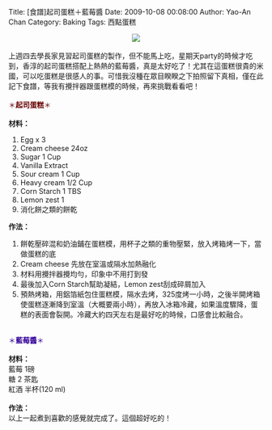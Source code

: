 Title: [食譜]起司蛋糕＋藍莓醬
Date: 2009-10-08 00:08:00
Author: Yao-An Chan
Category: Baking
Tags: 西點蛋糕


<div class='post'>
<div style="text-align: center;"><img src="http://lh5.ggpht.com/_mvtDPM7iODU/Ss5cPbW9efI/AAAAAAAAE5Q/QmFTN-I-WpM/s400/DSC00512.JPG" /><br /></div><br />上週四去學長家見習起司蛋糕的製作，但不能馬上吃，星期天party的時候才吃到，香淳的起司蛋糕搭配上熱熱的藍莓醬，真是太好吃了！尤其在這蛋糕很貴的米國，可以吃蛋糕是很感人的事。可惜我沒種在眾目睽睽之下拍照留下真相，僅在此記下食譜，等我有攪拌器跟蛋糕模的時候，再來挑戰看看吧！<br /><br /><span style="color: rgb(102, 0, 0);">＊</span><span style="font-weight: bold; color: rgb(102, 0, 0);">起司蛋糕</span><span style="color: rgb(102, 0, 0);">＊</span><br /><br /><span style="font-weight: bold;">材料：</span><br /><ol><li>Egg x 3</li><li>Cream cheese 24oz</li><li>Sugar 1  Cup</li><li>Vanilla Extract<br /></li><li>Sour cream 1 Cup</li><li>Heavy cream 1/2 Cup</li><li>Corn Starch 1 TBS</li><li>Lemon zest 1</li><li>消化餅之類的餅乾<br /></li></ol><span style="font-weight: bold;">作法：<br /></span><ol><li>餅乾壓碎混和奶油鋪在蛋糕模，用杯子之類的重物壓緊，放入烤箱烤一下，當做蛋糕的底</li><li>Cream cheese 先放在室溫或隔水加熱融化</li><li>材料用攪拌器攪均勻，印象中不用打到發<br /></li><li>最後加入Corn Starch幫助凝結，Lemon zest刮成碎屑加入</li><li>預熱烤箱，用鋁箔紙包住蛋糕模，隔水去烤，325度烤一小時，之後半開烤箱使蛋糕逐漸降到室溫（大概要兩小時），再放入冰箱冷藏，如果溫度驟降，蛋糕的表面會裂開。冷藏大約四天左右是最好吃的時候，口感會比較融合。<br /></li></ol><span style="font-weight: bold;"><br /></span><span style="color: rgb(51, 0, 153);">＊</span><span style="font-weight: bold; color: rgb(51, 0, 153);">藍莓醬</span><span style="color: rgb(51, 0, 153);">＊</span><br /><br /><span style="font-weight: bold;">材料：</span><br />藍莓 1磅<br />糖 2 茶匙<br />紅酒 半杯(120 ml)<br /><br /><span style="font-weight: bold;">作法：</span><br />以上一起煮到喜歡的感覺就完成了。這個超好吃的！</div>
